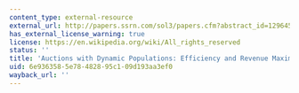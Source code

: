 ```yaml
---
content_type: external-resource
external_url: http://papers.ssrn.com/sol3/papers.cfm?abstract_id=1296455
has_external_license_warning: true
license: https://en.wikipedia.org/wiki/All_rights_reserved
status: ''
title: 'Auctions with Dynamic Populations: Efficiency and Revenue Maximization'
uid: 6e936358-5e78-4828-95c1-09d193aa3ef0
wayback_url: ''
---
```


